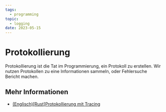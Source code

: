 ```yaml
---
tags:
  - programming
topic:
  - logging
date: 2023-05-15
---
```


# Protokollierung

Protokollierung ist die Tat im Programmierung, ein Protokoll zu erstellen.
Wir nutzen Protokollen zu eine Informationen sammeln, oder Fehlersuche Bericht machen.

## Mehr Informationen

- [(Englisch)\[Rust\]Protokollierung mit Tracing](Logging%20with%20Tracing.md)
